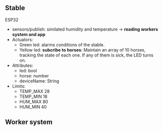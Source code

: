 ## Stable

ESP32

- sensors/publish: similated humidity and temperature -> **reading workers system and app**
- Actuators:
  - Green led: alarms conditions of the stable.
  - Yellow led: **subcribe to horses**: Maintain an array of 10 horses, tracking the state of each one. If any of them is sick, the LED turns on.
- Attributes:
  - led: bool
  - horse: number
  - deviceName: String
- Limits:
  - TEMP_MAX 28
  - TEMP_MIN 18
  - HUM_MAX 80
  - HUM_MIN 40
    
## Worker system
